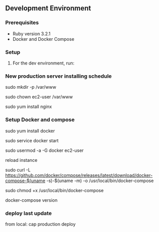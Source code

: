 ## Development Environment

### Prerequisites
- Ruby version 3.2.1
- Docker and Docker Compose

### Setup
1. For the dev environment, run:


### New production server installing schedule

sudo mkdir -p /var/www

sudo chown ec2-user /var/www

sudo yum install nginx

### Setup Docker and compose

sudo yum install docker

sudo service docker start

sudo usermod -a -G docker ec2-user

reload instance

sudo curl -L https://github.com/docker/compose/releases/latest/download/docker-compose-$(uname -s)-$(uname -m) -o /usr/local/bin/docker-compose

sudo chmod +x /usr/local/bin/docker-compose

docker-compose version

### deploy last update

from local: cap production deploy
